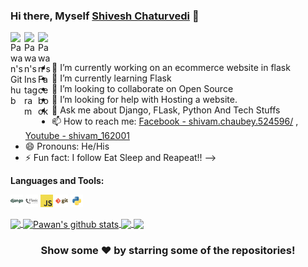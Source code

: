 
### Hi there, Myself [Shivesh Chaturvedi](https://shivesh1606.github.io/portfolio/) 👋
<a href="https://www.linkedin.com/in/shivesh-chaturvedi-14ab321b3/ ">
  <img align="left" alt="Pawan's Github" width="22px" src="https://cdn.jsdelivr.net/npm/simple-icons@v3/icons/github.svg" />
</a>
<a href="https://www.instagram.com/shivam_162001/">
  <img align="left" alt="Pawan's Instagram" width="22px" src="https://cdn.jsdelivr.net/npm/simple-icons@v3/icons/instagram.svg" />
</a>
<a href="https://www.facebook.com/shivam.chaubey.524596/">
  <img align="left" alt="Pawan's Facebook" width="22px" src="https://cdn.jsdelivr.net/npm/simple-icons@v3/icons/facebook.svg" />
</a>
<br/>
<br/>


- 🔭 I’m currently working on an ecommerce website in flask
- 🌱 I’m currently learning Flask
- 👯 I’m looking to collaborate on Open Source
- 🤔 I’m looking for help with Hosting a website.
- 💬 Ask me about Django, FLask, Python And Tech Stuffs
- 📫 How to reach me:  [Facebook - shivam.chaubey.524596/](https://www.facebook.com/shivam.chaubey.524596/) , [Youtube - shivam_162001](https://www.instagram.com/shivam_162001/)
- 😄 Pronouns: He/His
- ⚡ Fun fact: I follow Eat Sleep and Reapeat!!
-->


**Languages and Tools:**  

<code><img height="20" src="https://raw.githubusercontent.com/github/explore/80688e429a7d4ef2fca1e82350fe8e3517d3494d/topics/django/django.png"></code>
<code><img height="20" src="https://raw.githubusercontent.com/github/explore/80688e429a7d4ef2fca1e82350fe8e3517d3494d/topics/flask/flask.png"></code>
<code><img height="20" src="https://raw.githubusercontent.com/github/explore/80688e429a7d4ef2fca1e82350fe8e3517d3494d/topics/javascript/javascript.png"></code>
<code><img height="20" src="https://raw.githubusercontent.com/github/explore/80688e429a7d4ef2fca1e82350fe8e3517d3494d/topics/git/git.png"></code>
<code><img height="20" src="https://raw.githubusercontent.com/github/explore/80688e429a7d4ef2fca1e82350fe8e3517d3494d/topics/python/python.png"></code>

<a href="https://github.com/shivesh1606">
  <img align="center" src="https://github-readme-stats.vercel.app/api/top-langs/?username=shivesh1606&theme=light&hide_langs_below=1" />
</a>
<a href="https://github.com/shivesh1606">
 <img align="center" src="https://github-readme-stats.vercel.app/api?username=shivesh1606&show_icons=true&theme=light&line_height=27" alt="Pawan's github stats"/>
</a>
<a href="https://github.com/NabhyaKhoria/WH_Djangoclan">
  <img align="center" src="https://github-readme-stats.vercel.app/api/pin/?username=NabhyaKhoria&repo=WH_Djangoclan&theme=light" />
</a>
<a href="https://github.com/shivesh1606/Learning">
 <img align="center" src="https://github-readme-stats.vercel.app/api/pin/?username=shivesh1606&repo=Learning&theme=light" />
</a>

<div align="center">

### Show some ❤️ by starring some of the repositories!

</div>


